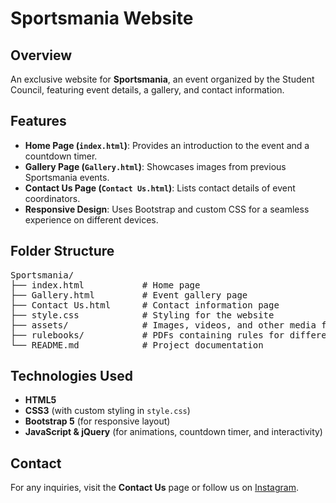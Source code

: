 # Sportsmania Website  

## Overview  
An exclusive website for **Sportsmania**, an event organized by the Student Council, featuring event details, a gallery, and contact information.   <br>

## Features  
- **Home Page (`index.html`)**: Provides an introduction to the event and a countdown timer.  
- **Gallery Page (`Gallery.html`)**: Showcases images from previous Sportsmania events.  
- **Contact Us Page (`Contact Us.html`)**: Lists contact details of event coordinators.  
- **Responsive Design**: Uses Bootstrap and custom CSS for a seamless experience on different devices.  

## Folder Structure  
<pre>
Sportsmania/
├── index.html           # Home page
├── Gallery.html         # Event gallery page
├── Contact Us.html      # Contact information page
├── style.css            # Styling for the website
├── assets/              # Images, videos, and other media files
├── rulebooks/           # PDFs containing rules for different events
└── README.md            # Project documentation
</pre>


## Technologies Used  
- **HTML5**  
- **CSS3** (with custom styling in `style.css`)  
- **Bootstrap 5** (for responsive layout)  
- **JavaScript & jQuery** (for animations, countdown timer, and interactivity)  

## Contact  
For any inquiries, visit the **Contact Us** page or follow us on [Instagram](https://www.instagram.com/vit_sportsmania).  
